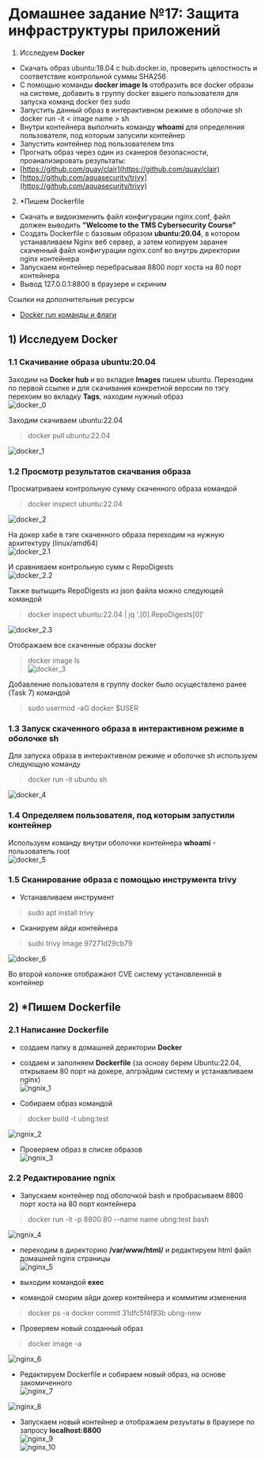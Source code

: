 # Домашнее задание №17: Защита инфраструктуры приложений  
1) Исследуем **Docker**  
- Скачать образ ubuntu:18.04 с hub.docker.io, проверить целостность и соответствие контрольной суммы SHA256  
- С помощью команды **docker image ls** отобразить все docker образы на системе, добавить в группу docker вашего пользователя для запуска команд docker без sudo  
- Запустить данный образ в интерактивном режиме в оболочке sh docker run -it < image name > sh  
- Внутри контейнера выполнить команду **whoami** для определения пользователя, под которым запусили контейнер  
- Запустить контейнер под пользователем tms  
- Прогнать образ через один из сканеров безопасности, проанализировать результаты:  
- [https://github.com/quay/clair](https://github.com/quay/clair)  
- [https://github.com/aquasecurity/trivy](https://github.com/aquasecurity/trivy)  

2) *Пишем Dockerfile  
- Скачать и видоизменить файл конфигурации nginx.conf, файл должен выводить **"Welcome to the TMS Cybersecurity Course"**   
- Создать Dockerfile с базовым образом **ubuntu:20.04**, в котором устанавливаем Nginx веб сервер, а затем копируем заранее скаченный файл конфигурации nginx.conf во внутрь директории nginx контейнера   
- Запускаем контейнер перебрасывая 8800 порт хоста на 80 порт контейнера   
- Вывод 127.0.0.1:8800 в браузере и скриним  

Ссылки на дополнительные ресурсы  
- [Docker run команды и флаги](https://docs.docker.com/engine/containers/run/)  


## 1) Исследуем Docker  
### 1.1 Скачивание образа ubuntu:20.04  
Заходим на **Docker hub** и во вкладке **Images** пишем ubuntu. Переходим по первой ссылке и для скачивания конкретной верссии по тэгу перехоим во вкладку **Tags**, находим нужный образ  
![docker_0](https://github.com/StsiapanSikorsky/Cybersecurity_TMScourse/blob/main/Task17/img/docker_0.png)  

Заходим скачиваем ubuntu:22.04  
>docker pull ubuntu:22.04  

![docker_1](https://github.com/StsiapanSikorsky/Cybersecurity_TMScourse/blob/main/Task17/img/docker_1.png)   

### 1.2 Просмотр результатов скачвания образа  
Просматриваем контрольную сумму скаченного образа командой
>docker inspect ubuntu:22.04  

![docker_2](https://github.com/StsiapanSikorsky/Cybersecurity_TMScourse/blob/main/Task17/img/docker_2.png)   

На докер хабе в тэге скаченного образа переходим на нужную архитектуру (linux/amd64)  
![docker_2.1](https://github.com/StsiapanSikorsky/Cybersecurity_TMScourse/blob/main/Task17/img/docker_2.1.png)  

И сравниваем контрольную сумм с RepoDigests  
![docker_2.2](https://github.com/StsiapanSikorsky/Cybersecurity_TMScourse/blob/main/Task17/img/docker_2.2.png)  

Также вытыщить RepoDigests из json файла можно следующей командой  
>docker inspect ubuntu:22.04 | jq '.[0].RepoDigests[0]'  

![docker_2.3](https://github.com/StsiapanSikorsky/Cybersecurity_TMScourse/blob/main/Task17/img/docker_2.3.png)  

Отображаем все скаченные образы docker  
>docker image ls  
![docker_3](https://github.com/StsiapanSikorsky/Cybersecurity_TMScourse/blob/main/Task17/img/docker_3.png)  

Добавление пользователя в группу docker было осуществлено ранее (Task 7) командой  
>sudo usermod -aG docker $USER  

### 1.3 Запуск скаченного образа в интерактивном режиме в оболочке **sh**  
Для запуска образа в интерактивном режиме и оболочке sh используем следующую команду  
>docker run -it ubuntu sh  

![docker_4](https://github.com/StsiapanSikorsky/Cybersecurity_TMScourse/blob/main/Task17/img/docker_4.png)  

### 1.4 Определяем пользователя, под которым запустили контейнер  
Используем команду внутри оболочки контейнера **whoami** - пользователь root  
![docker_5](https://github.com/StsiapanSikorsky/Cybersecurity_TMScourse/blob/main/Task17/img/docker_5.png)  

### 1.5 Сканирование образа с помощью инструмента **trivy**  
- Устанавливаем инструмент  
>sudo apt install trivy  

- Сканируем айди контейнера  
>sudo trivy image 97271d29cb79  

![docker_6](https://github.com/StsiapanSikorsky/Cybersecurity_TMScourse/blob/main/Task17/img/docker_6.png)  

Во второй колонке отображают CVE систему установленной в контейнер


## 2) *Пишем Dockerfile 
### 2.1 Написание Dockerfile  
- создаем папку в домашней дериктории **Docker**  
- создаем и заполняем **Dockerfile** (за основу берем Ubuntu:22.04, открываем 80 порт на докере, апгрэйдим систему и устанавливаем nginx)  
![ngnix_1](https://github.com/StsiapanSikorsky/Cybersecurity_TMScourse/blob/main/Task17/img/nginx_1.png)  

- Собираем образ командой  
>docker build -t ubng:test  

![ngnix_2](https://github.com/StsiapanSikorsky/Cybersecurity_TMScourse/blob/main/Task17/img/nginx_2.png)

- Проверяем образ в списке образов  
![ngnix_3](https://github.com/StsiapanSikorsky/Cybersecurity_TMScourse/blob/main/Task17/img/nginx_3.png)  

### 2.2 Редактирование ngnix  
- Запускаем контейнер под оболочкой bash и пробрасываем 8800 порт хоста на 80 порт контейнера   
>docker run -it -p 8800:80 --name name ubng:test bash  

![ngnix_4](https://github.com/StsiapanSikorsky/Cybersecurity_TMScourse/blob/main/Task17/img/nginx_4.png)  

- переходим в директорию **/var/www/html/** и редактируем html файл домашней nginx страницы  
![nginx_5](https://github.com/StsiapanSikorsky/Cybersecurity_TMScourse/blob/main/Task17/img/nginx_5.png)    

- выходим командой **exec**  

- командой сморим айди докер контейнера и коммитим изменения  
>docker ps -a
docker commit 31dfc5f4f83b ubng-new  

- Проверяем новый созданный образ  
>docker image -a  

![nginx_6](https://github.com/StsiapanSikorsky/Cybersecurity_TMScourse/blob/main/Task17/img/nginx_6.png)  

- Редактируем Dockerfile и собираем новый образ, на основе закомиченного  
![nginx_7](https://github.com/StsiapanSikorsky/Cybersecurity_TMScourse/blob/main/Task17/img/nginx_7.png)  

![nginx_8](https://github.com/StsiapanSikorsky/Cybersecurity_TMScourse/blob/main/Task17/img/nginx_8.png)  

- Запускаем новый контейнер и отображаем резуьтаты в браузере по запросу **localhost:8800**  
![nginx_9](https://github.com/StsiapanSikorsky/Cybersecurity_TMScourse/blob/main/Task17/img/nginx_9.png)  
![nginx_10](https://github.com/StsiapanSikorsky/Cybersecurity_TMScourse/blob/main/Task17/img/nginx_10.png)  
